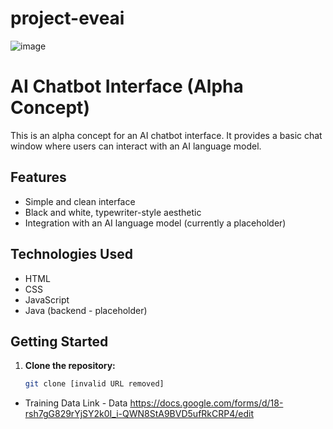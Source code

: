 # project-eveai

![image](https://github.com/user-attachments/assets/f852cdbb-6fee-475e-bdce-1482fd90c5b8)

# AI Chatbot Interface (Alpha Concept)

This is an alpha concept for an AI chatbot interface. It provides a basic chat window where users can interact with an AI language model.

## Features

- Simple and clean interface
- Black and white, typewriter-style aesthetic
- Integration with an AI language model (currently a placeholder)

## Technologies Used

- HTML
- CSS
- JavaScript
- Java (backend - placeholder)

## Getting Started

1. **Clone the repository:** 
   ```bash
   git clone [invalid URL removed]

- Training Data Link - Data https://docs.google.com/forms/d/18-rsh7gG829rYjSY2k0I_i-QWN8StA9BVD5ufRkCRP4/edit
